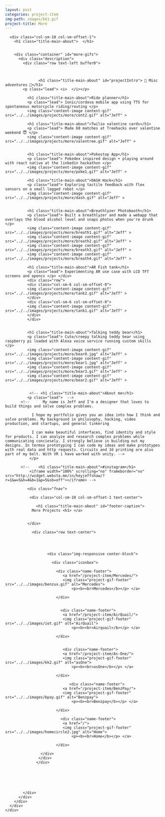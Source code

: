 ```yaml
---
layout: post
categories: project-item
img-path: images/kk1.gif
project-title: More
---
```





<div class="container">
  <div class="description">
    <div class="row text-left">

      <div class="col-sm-10 col-sm-offset-1">
        <h1 class="title-main-about">  </h1>


        <div class="container" id="more-gifs">
          <div class="description">
            <div class="row text-left buffer0">



                   <h1 class="title-main-about" id="projectIntro"> 🌈 Misc adventures 🌈</h1>
            <p class="lead"> <i>  </i></p>


<!--
                 <h1 class="title-main-about">Communities I'm a part of that you shoud totally check out</h1>
              <p class="lead">

              CPC (Cardinal Pitch Club) <br>
              HH Design (Hackathon Hackers) <br>
              AIGA (American Institute of Graphic Arts)<br>
              TechShop <br>

               </p> -->






              <h1 class="title-main-about">Ride planner</h1>
              <p class="lead"> Ionic/cordova mobile app using TTS for spontaneous motorcycle riding/routing </p>
              <img class="content-image content-gif" src="../../images/projects/more/cont2.gif" alt="Jeff" >

              <h1 class="title-main-about">Twilio valentine cards</h1>
              <p class="lead"> Made 60 matches at Treehacks over valentine weekend 😇 </p>
              <img class="content-image content-gif" src="../../images/projects/more/valentree.gif" alt="Jeff" >


              <h1 class="title-main-about">Pokestop App</h1>
              <p class="lead"> Pokedex inspired design + playing around with react native at the linkedin hackathon </p>
              <img class="content-image content-gif" src="../../images/projects/more/poke1.gif" alt="Jeff" >

              <h1 class="title-main-about">DASH Hack</h1>
              <p class="lead"> Exploring tactile feedback with flex sensors on a small legged robot </p>
              <img class="content-image content-gif" src="../../images/projects/more/dash.gif" alt="Jeff" >


              <h1 class="title-main-about">Breathlyzer Photobooth</h1>
              <p class="lead"> Built a breathlyzer and made a webapp that overlays the blood alcohol level and snaps photos when you're drunk </p>
              <img class="content-image content-gif" src="../../images/projects/more/breath1.gif" alt="Jeff" >
              <img class="content-image content-gif" src="../../images/projects/more/breath2.gif" alt="Jeff" >
              <img class="content-image content-gif" src="../../images/projects/more/breath3.gif" alt="Jeff" >
              <img class="content-image content-gif" src="../../images/projects/more/breath4.gif" alt="Jeff" >

              <h1 class="title-main-about">AR Fish tank</h1>
              <p class="lead"> Experimenting AR use case with LCD TFT screens and opencv </p> </div>
              <div class="row">
              <div class="col-sm-6 col-sm-offset-0">
              <img class="content-image content-gif" src="../../images/projects/more/tank2.gif" alt="Jeff" >
              </div>
              <div class="col-sm-6 col-sm-offset-0">
              <img class="content-image content-gif" src="../../images/projects/more/tank1.gif" alt="Jeff" >
              </div>
              </div>


              <h1 class="title-main-about">Talking teddy bear</h1>
              <p class="lead"> Cute/creepy talking teddy bear using raspberry pi loaded with Alexa voice service running custom skills </p>
              <img class="content-image content-gif" src="../../images/projects/more/bear0.jpg" alt="Jeff" >
              <img class="content-image content-gif" src="../../images/projects/more/bear1.jpg" alt="Jeff" >
              <img class="content-image content-gif" src="../../images/projects/more/bear3.gif" alt="Jeff" >
              <img class="content-image content-gif" src="../../images/projects/more/bear2.gif" alt="Jeff" >


               <!-- <h1 class="title-main-about">About me</h1>
              <p class="lead">  -->
           <!--      My name is Jeff and I'm a designer that loves to build things and solve complex problems.

                I hope my portfolio gives you an idea into how I think and solve problems. My background in philosophy, hacking, video production, and startups, and general tinkering

                I can make beautiful interfaces, find identity and style for products. I can analyze and research complex problems while communicating conciesely. I strongly believe in building out my designs. In termso prototyping I can code my ideas and make prototypes with real data and http requests. Circuits and 3d printing are also part of my belt. With VR i have worked with unity. -->
               </p>





<!--
              <h1 class="title-main-about">TBT jammin w/ friends</h1>
              <iframe width="100%" height="450" scrolling="no" frameborder="no" src="https://w.soundcloud.com/player/?url=https%3A//api.soundcloud.com/users/33963267&amp;auto_play=false&amp;hide_related=false&amp;show_comments=true&amp;show_user=true&amp;show_reposts=false&amp;visual=true"></iframe>

 -->
           <!--    <h1 class="title-main-about">#instagram</h1>
               <iframe width="100%" scrolling="no" frameborder="no" src="http://widget.websta.me/in/heyjeffshaw/?r=1&w=5&h=4&b=1&p=5&sb=off"></iframe> -->



<!--
           <embed class="resume" src="../../images/rresume.pdf" alt="pdf viewer only" width="100%" height="500px" alt="pdf" pluginspage="http://www.adobe.com/products/acrobat/readstep2.html">

              <div class="embed-responsive embed-responsive-4by3">
                  <iframe class="embed-responsive-item" src="../../images/rresume.pdf"></iframe>
                </div>

                <!-- DESKTOP FOOTER NAV -->

              <div class="fnav">

               <div class="col-sm-10 col-sm-offset-1 text-center">

                  <h1 class="title-main-about" id="footer-caption">
                More Projects <h1> </a>


              </div>

                <div class="row text-center">




                       <div class="img-responsive center-block">

                         <div class="iconbox">

                           <div class="name-footer">
                              <a href="/project-item/Mercedes/">
                              <img class="project-gif-footer" src="../../images/benzux.gif" alt="Mercedes">
                                  <p><b><br>Mercedes</b></p> </a>

                           </div>


                             <div class="name-footer">
                              <a href="/project-item/AirQuail/">
                              <img class="project-gif-footer" src="../../images/iot.gif" alt="AirQuail">
                                  <p><b><br>Airquail</b></p> </a>

                           </div>


                              <div class="name-footer">
                              <a href="/project-item/As-One/">
                              <img class="project-gif-footer" src="../../images/kk2.gif" alt="asOne">
                                  <p><b><br>asOne</b></p> </a>

                           </div>

                                 <div class="name-footer">
                              <a href="/project-item/BenzPay/">
                              <img class="project-gif-footer" src="../../images/bpay.gif" alt="Benzpay">
                                  <p><b><br>Benzpay</b></p> </a>

                           </div>



<!--
                            <div class="name-footer">
                              <a href="/project-item/More-Projects/">
                              <img class="project-gif-footer" src="../../images/kk1.gif" alt="Other">
                                  <p><b><br>More</b></p> </a>

                           </div> -->

                             <div class="name-footer">
                              <a href="/">
                              <img class="project-gif-footer" src="../../images/homecircle2.jpg" alt="Home">
                                  <p><b><br>Home</b></p> </a>

                           </div>

                    </div>
                   </div>
                  </div>






            </div>
          </div>
        </div>
      </div>
    </div>
  </div>
</div>
